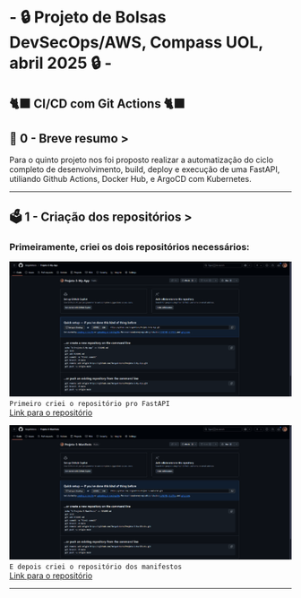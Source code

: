 # - 🔒 Projeto de Bolsas DevSecOps/AWS,  Compass UOL, abril 2025 🔒 -

## 🐈‍⬛ CI/CD com Git Actions 🐈‍⬛

## 📜 0 - Breve resumo >
Para o quinto projeto nos foi proposto realizar a automatização do ciclo completo de desenvolvimento, build, deploy e execução de uma FastAPI, utiliando Github Actions, Docker Hub, e ArgoCD com Kubernetes.  

---
## 🗳️ 1 - Criação dos repositórios >
### Primeiramente, criei os dois repositórios necessários:  

![Primeiro print](/Prints/1.1.png)  
`Primeiro criei o repositório pro FastAPI`  
[Link para o repositório](https://github.com/JorgeAntero/Projeto-5-My-App)  

![Segundo print](/Prints/1.2.png)  
`E depois criei o repositório dos manifestos`  
[Link para o repositório](https://github.com/JorgeAntero/Projeto-5-Manifests)  

---
